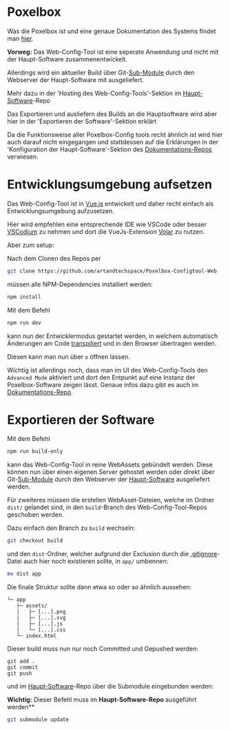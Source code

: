 # Poxelbox

Was die Poxelbox ist und eine genaue Dokumentation des Systems findet man [hier](https://github.com/artandtechspace/Poxelbox-Dokumentation).


**Vorweg:**
Das Web-Config-Tool ist eine seperate Anwendung und nicht mit der Haupt-Software zusammenentwickelt.

Allerdings wird ein aktueller Build über Git-[Sub-Module](https://www.atlassian.com/git/tutorials/git-submodule) durch den Webserver der Haupt-Software mit ausgeliefert.

Mehr dazu in der 'Hosting des Web-Config-Tools'-Sektion im [Haupt-Software](https://github.com/artandtechspace/Poxelbox)-Repo

Das Exportieren und ausliefern des Builds an die Hauptsoftware wird aber hier in der 'Exportieren der Software'-Sektion erklärt

Da die Funktionsweise aller Poxelbox-Config tools recht ähnlich ist wird hier auch darauf nicht eingegangen und stattdessen auf die Erklärungen in der 'Konfiguration der Haupt-Software'-Sektion des  [Dokumentations-Repos](https://github.com/artandtechspace/Poxelbox-Dokumentation) verwiesen.

# Entwicklungsumgebung aufsetzen

Das Web-Config-Tool ist in [Vue.js](https://vuejs.org/) entwickelt und daher recht einfach als Entwicklungsumgebung aufzusetzen.

Hier wird empfehlen eine entsprechende IDE wie VSCode oder besser [VSCodium]() zu nehmen und dort die VueJs-Extension [Volar](https://marketplace.visualstudio.com/items?itemName=Vue.volar) zu nutzen.

Aber zum setup:

Nach dem Clonen des Repos per

```bash
git clone https://github.com/artandtechspace/Poxelbox-Configtool-Web
```

müssen alle NPM-Dependencies installiert werden:

```bash
npm install
```

Mit dem Befehl

```bash
npm run dev
```

kann nun der Entwicklermodus gestartet werden, in welchem automatisch Änderungen am Code [transpiliert](https://david-barreto.com/introduction-to-the-typescript-transpiler/) und in den Browser übertragen werden.

Diesen kann man nun über `o` öffnen lassen.

Wichtig ist allerdings noch, dass man im UI des Web-Config-Tools den `Advanced Mode` aktiviert und dort den Entpunkt auf eine Instanz der Poxelbox-Software zeigen lässt. Genaue infos dazu gibt es auch im [Dokumentations-Repo](https://github.com/artandtechspace/Poxelbox-Dokumentation).

# Exportieren der Software

Mit dem Befehl
```bash
npm run build-only
```

kann das Web-Config-Tool in reine WebAssets gebündelt werden.
Diese können nun über einen eigenen Server gehostet werden oder direkt über Git-[Sub-Module](https://www.atlassian.com/git/tutorials/git-submodule) durch den Webserver der [Haupt-Software](https://github.com/artandtechspace/Poxelbox) ausgeliefert werden.

Für zweiteres müssen die erstellen WebAsset-Dateien, welche im Ordner `dist/` gelandet sind, in den `build`-Branch des Web-Config-Tool-Repos geschoben werden.

Dazu einfach den Branch zu `build` wechseln:

```bash
git checkout build
```

und den `dist`-Ordner, welcher aufgrund der Exclusion durch die [.gitignore](https://www.atlassian.com/git/tutorials/saving-changes/gitignore)-Datei auch hier noch existieren sollte, in `app/` umbennen:


```bash
mv dist app
```

Die finale Struktur sollte dann etwa so oder so ähnlich aussehen:

```
└─ app
   ├─ assets/
   |   ├─ [...].png
   |   ├─ [...].svg
   |   ├─ [...].js
   |   └─ [...].css
   └─ index.html
```

Dieser build muss nun nur noch Committed und Gepushed werden:

```
git add .
git commit
git push
```

und im [Haupt-Software](https://github.com/artandtechspace/Poxelbox)-Repo über die Submodule eingebunden werden:

**Wichtig:** Dieser Befehl muss im **Haupt-Software-Repo** ausgeführt werden**

```bash
git submodule update
```
